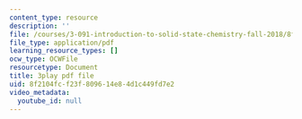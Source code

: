 ```yaml
---
content_type: resource
description: ''
file: /courses/3-091-introduction-to-solid-state-chemistry-fall-2018/8f2104fcf23f809614e84d1c449fd7e2_DvGNpuan4rw.pdf
file_type: application/pdf
learning_resource_types: []
ocw_type: OCWFile
resourcetype: Document
title: 3play pdf file
uid: 8f2104fc-f23f-8096-14e8-4d1c449fd7e2
video_metadata:
  youtube_id: null
---
```

